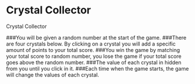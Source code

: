 # Crystal Collector
Crystal Collector

###You will be given a random number at the start of the game.
###There are four crystals below. By clicking on a crystal you will add a specific amount of points to your total score.
###You win the game by matching your total score to random number, you lose the game if your total score goes above the random number.
###The value of each crystal in hidden from you until you click in it.
###Each time when the game starts, the game will change the values of each crystal.
